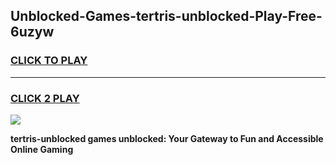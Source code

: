 
## Unblocked-Games-tertris-unblocked-Play-Free-6uzyw
<h3>
<a href="https://premium76.site?title=tertris-unblocked&ref=18A1">CLICK TO PLAY</a></h3>
<hr>

<h3>
<a href="https://premium76.site?title=tertris-unblocked&ref=18A1">CLICK 2 PLAY</a>
  
</h3>

<a href="https://premium76.site?title=tertris-unblocked&ref=18A1"><img src="https://clearcache.store/games.png"></a>


**tertris-unblocked games unblocked: Your Gateway to Fun and Accessible Online Gaming**
